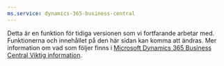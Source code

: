 ```yaml
---
ms.service: dynamics-365-business-central
---
```

Detta är en funktion för tidiga versionen som vi fortfarande arbetar med. Funktionerna och innehållet på den här sidan kan komma att ändras. Mer information om vad som följer finns i [Microsoft Dynamics 365 Business Central Viktig information](/dynamics365/release-plans/).